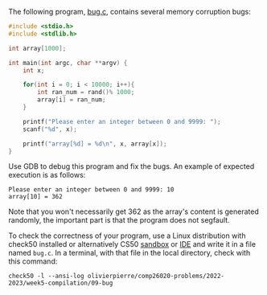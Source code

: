 The following program, [bug.c](bug.c), contains several memory corruption bugs:

```c
#include <stdio.h>
#include <stdlib.h>

int array[1000];

int main(int argc, char **argv) {
    int x;

	for(int i = 0; i < 10000; i++){
        int ran_num = rand()% 1000;
		array[i] = ran_num;
	}

	printf("Please enter an integer between 0 and 9999: ");
	scanf("%d", x);

    printf("array[%d] = %d\n", x, array[x]);
}
```

Use GDB to debug this program and fix the bugs. An example of expected
execution is as follows:

```shell
Please enter an integer between 0 and 9999: 10
array[10] = 362
```

Note that you won't necessarily get 362 as the array's content is generated
randomly, the important part is that the program does not segfault.

To check the correctness of your program, use a Linux distribution with
check50 installed or alternatively CS50 [sandbox](https://sandbox.cs50.io/) or
[IDE](https://code.cs50.io/) and write it in a file named `bug.c`. In a terminal,
with that file in the local directory, check with this command:
```shell
check50 -l --ansi-log olivierpierre/comp26020-problems/2022-2023/week5-compilation/09-bug
```

